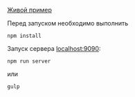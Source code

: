 [Живой пример](https://googledrive.com/host/0B6M2mLCGoJelX0xhMU56VU1rbEU "Пример")

Перед запуском необходимо выполнить

`npm install`

Запуск сервера [localhost:9090](http://localhost:9090 "localhost:9090"):

`npm run server`

или

`gulp`
